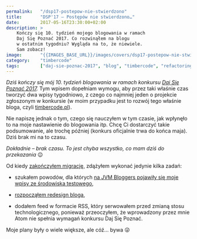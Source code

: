 ```yaml
---
permalink:   "/dsp17-postepow-nie-stwierdzono"
title:       "DSP'17 — Postępów nie stwierdzono…"
date:        2017-05-16T23:30:00+02:00
description: >
    Kończy się 10. tydzień mojego blogowania w ramach
    Daj Się Poznać 2017. Co rozwinąłem na blogu 
    w ostatnim tygodniu? Wygląda na to, że niewiele.
    Sam zobacz!
image:       "{{IMAGES_BASE_URL}}/images/covers/dsp17-postepow-nie-stwierdzono.png"
category:    "timbercode"
tags:        ["daj-sie-poznac-2017", "blog", "timbercode", "refactoring", "design"]
---
```


*Dziś kończy się mój 10. tydzień blogowania w ramach konkursu
[Daj Się Poznać 2017]( http://devstyle.pl/daj-sie-poznac/ ).*
Tym wpisem dopełniam wymogu, aby przez taki właśnie czas
tworzyć dwa wpisy tygodniowo, z czego co najmniej jeden o projekcie
zgłoszonym w konkursie (w moim przypadku jest to rozwój tego
właśnie bloga, czyli [timbercode.pl]( https://timbercode.pl )).

Nie napiszę jednak o tym, czego się nauczyłem w tym czasie,
jak wpłynęło to na moje nastawienie do blogowania itp.
Chcę Ci dostarczyć takie podsumowanie, ale trochę później
(konkurs oficjalnie trwa do końca maja). Dziś brak mi
na to czasu.

*Dokładnie – brak czasu. To jest chyba wszystko, co mam dziś do
przekazania* 😉

Od kiedy [zakończyłem migrację](/blog/dsp17-migracja-zakonczona),
zdążyłem wykonać jedynie kilka zadań:

* szukałem powodów, dla których
  [na JVM Bloggers pojawiły się moje wpisy ze środowiska testowego](https://twitter.com/TomaszDziurko/status/860406274730708992),

* [rozpocząłem redesign bloga](/blog/dsp17-redesign-na-czysto),

* dodałem feed w formacie RSS, który serwowałem przed zmianą stosu
  technologicznego, ponieważ przeoczyłem, że wprowadzony przez mnie
  Atom nie spełnia wymagań konkursu Daj Się Poznać. 

Moje plany były o wiele większe, ale cóź… bywa 😜
